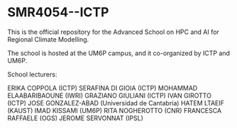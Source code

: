 # SMR4054--ICTP
This is the official repository for the Advanced School on HPC and AI for Regional Climate Modelling.

The school is hosted at the UM6P campus, and it co-organized by ICTP and UM6P.

School lecturers:

ERIKA COPPOLA (ICTP)
SERAFINA DI GIOIA (ICTP)
MOHAMMAD ELAABARIBAOUNE (IWRI) 
GRAZIANO GIULIANI (ICTP)
IVAN GIROTTO (ICTP)
JOSE GONZALEZ-ABAD (Universidad de Cantabria)
HATEM LTAEIF (KAUST) 
IMAD KISSAMI (UM6P)
RITA NOGHEROTTO (CNR)
FRANCESCA RAFFAELE (OGS)
JEROME SERVONNAT (IPSL) 
